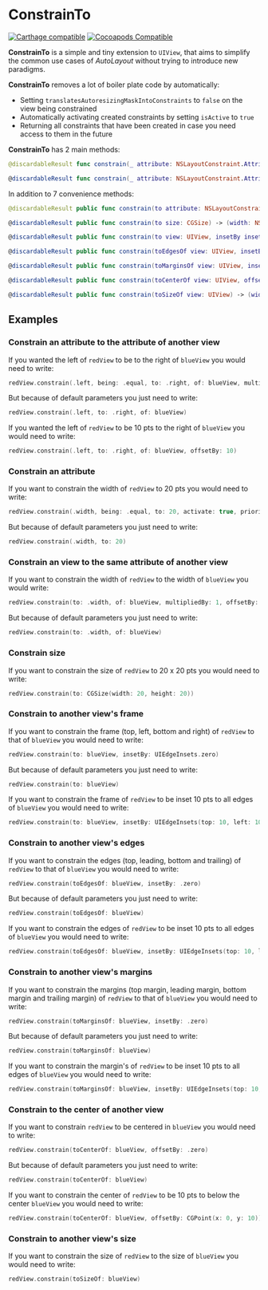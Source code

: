 # ConstrainTo

[![Carthage compatible](https://img.shields.io/badge/Carthage-compatible-4BC51D.svg?style=flat)](https://github.com/Carthage/Carthage)
[![Cocoapods Compatible](https://cocoapod-badges.herokuapp.com/v/ConstrainTo/badge.png)](https://cocoapods.org)

**ConstrainTo** is a simple and tiny extension to `UIView`, that aims to simplify the common use cases of _AutoLayout_ without trying to introduce new paradigms.

**ConstrainTo** removes a lot of boiler plate code by automatically:

- Setting `translatesAutoresizingMaskIntoConstraints` to `false` on the view being constrained
- Automatically activating created constraints by setting `isActive` to `true`
- Returning all constraints that have been created in case you need access to them in the future

**ConstrainTo** has 2 main methods:

```swift
@discardableResult func constrain(_ attribute: NSLayoutConstraint.Attribute, being relation: NSLayoutConstraint.Relation = .equal, to viewAttribute: NSLayoutConstraint.Attribute, of view: UIView, multipliedBy multiplier: CGFloat = 1.0, offsetBy offset: CGFloat = 0.0, activate: Bool = true, priority: UILayoutPriority = .required) -> NSLayoutConstraint

@discardableResult func constrain(_ attribute: NSLayoutConstraint.Attribute, being relation: NSLayoutConstraint.Relation = .equal, to constant: CGFloat, activate: Bool = true, priority: UILayoutPriority = .required) -> NSLayoutConstraint
```

In addition to 7 convenience methods:

```swift
@discardableResult public func constrain(to attribute: NSLayoutConstraint.Attribute, of view: UIView, multipliedBy multiplier: CGFloat = 1.0, offsetBy offset: CGFloat = 0.0) -> NSLayoutConstraint

@discardableResult public func constrain(to size: CGSize) -> (width: NSLayoutConstraint, heightConstraint: NSLayoutConstraint)

@discardableResult public func constrain(to view: UIView, insetBy insets: UIEdgeInsets = .zero) -> (topConstraint: NSLayoutConstraint, leftConstraint: NSLayoutConstraint, bottomConstraint: NSLayoutConstraint, rightConstraint: NSLayoutConstraint)

@discardableResult public func constrain(toEdgesOf view: UIView, insetBy insets: UIEdgeInsets = .zero) -> (topConstraint: NSLayoutConstraint, leadingConstraint: NSLayoutConstraint, bottomConstraint: NSLayoutConstraint, trailingConstraint: NSLayoutConstraint)

@discardableResult public func constrain(toMarginsOf view: UIView, insetBy insets: UIEdgeInsets = .zero) -> (topMarginConstraint: NSLayoutConstraint, leadingMarginConstraint: NSLayoutConstraint, bottomMarginConstraint: NSLayoutConstraint, trailingMarginConstraint: NSLayoutConstraint)

@discardableResult public func constrain(toCenterOf view: UIView, offsetBy offsets: CGPoint = .zero) -> (xConstraint: NSLayoutConstraint, yConstraint: NSLayoutConstraint)

@discardableResult public func constrain(toSizeOf view: UIView) -> (widthConstraint: NSLayoutConstraint, heightConstraint: NSLayoutConstraint)

```

## Examples

### Constrain an attribute to the attribute of another view

If you wanted the left of `redView` to be to the right of `blueView` you would need to write:

```swift
redView.constrain(.left, being: .equal, to: .right, of: blueView, multipliedBy: 1, offsetBy: 0, activate: true, priority: .required)
```

But because of default parameters you just need to write:

```swift
redView.constrain(.left, to: .right, of: blueView)
```

If you wanted the left of `redView` to be 10 pts to the right of `blueView` you would need to write:

```swift
redView.constrain(.left, to: .right, of: blueView, offsetBy: 10)
```
### Constrain an attribute

If you want to constrain the width of `redView` to 20 pts you would need to write:

```swift
redView.constrain(.width, being: .equal, to: 20, activate: true, priority: .required)
```

But because of default parameters you just need to write:

```swift
redView.constrain(.width, to: 20)
```
### Constrain an view to the same attribute of another view

If you want to constrain the width of `redView` to the width of `blueView` you would write:

```swift
redView.constrain(to: .width, of: blueView, multipliedBy: 1, offsetBy: 0)
```

But because of default parameters you just need to write:

```swift
redView.constrain(to: .width, of: blueView)
```

### Constrain size

If you want to constrain the size of `redView` to 20 x 20 pts you would need to write:

```swift
redView.constrain(to: CGSize(width: 20, height: 20))
```

### Constrain to another view's frame

If you want to constrain the frame (top, left, bottom and right) of `redView` to that of `blueView` you would need to write:

```swift
redView.constrain(to: blueView, insetBy: UIEdgeInsets.zero)
```
But because of default parameters you just need to write:

```swift
redView.constrain(to: blueView)
```

If you want to constrain the frame of `redView` to be inset 10 pts to all edges of `blueView` you would need to write:

```swift
redView.constrain(to: blueView, insetBy: UIEdgeInsets(top: 10, left: 10, bottom: 10, right: 10))
```
### Constrain to another view's edges

If you want to constrain the edges (top, leading, bottom and trailing) of `redView` to that of `blueView` you would need to write:

```swift
redView.constrain(toEdgesOf: blueView, insetBy: .zero)
```
But because of default parameters you just need to write:

```swift
redView.constrain(toEdgesOf: blueView)
```

If you want to constrain the edges of `redView` to be inset 10 pts to all edges of `blueView` you would need to write:

```swift
redView.constrain(toEdgesOf: blueView, insetBy: UIEdgeInsets(top: 10, left: 10, bottom: 10, right: 10))
```

### Constrain to another view's margins

If you want to constrain the margins (top margin, leading margin, bottom margin and trailing margin) of `redView` to that of `blueView` you would need to write:

```swift
redView.constrain(toMarginsOf: blueView, insetBy: .zero)
```
But because of default parameters you just need to write:

```swift
redView.constrain(toMarginsOf: blueView)
```

If you want to constrain the margin's of `redView` to be inset 10 pts to all edges of `blueView` you would need to write:

```swift
redView.constrain(toMarginsOf: blueView, insetBy: UIEdgeInsets(top: 10, left: 10, bottom: 10, right: 10))
```
### Constrain to the center of another view

If you want to constrain `redView` to be centered in `blueView` you would need to write:

```swift
redView.constrain(toCenterOf: blueView, offsetBy: .zero)
```

But because of default parameters you just need to write:

```swift
redView.constrain(toCenterOf: blueView)
```

If you want to constrain the center of `redView` to be 10 pts to below the center `blueView` you would need to write:

```swift
redView.constrain(toCenterOf: blueView, offsetBy: CGPoint(x: 0, y: 10))
```

### Constrain to another view's size

If you want to constrain the size of `redView` to the size of `blueView` you would need to write:

```swift
redView.constrain(toSizeOf: blueView)
```
